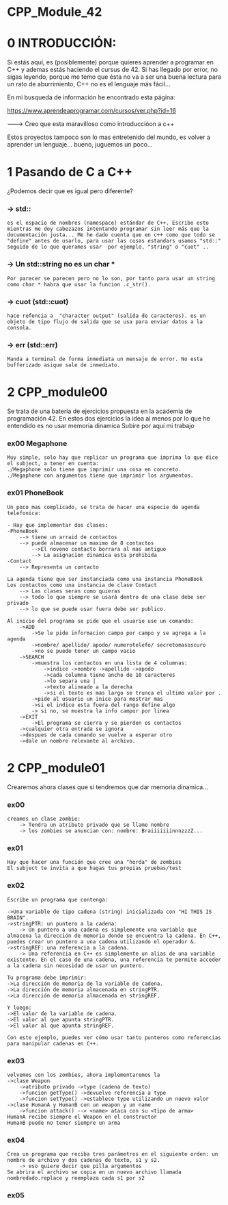 # CPP_Module_42

# 0 INTRODUCCIÓN:

Si estás aquí, es (posiblemente) porque quieres aprender a programar en C++ y ademas estás haciendo el cursus de 42. Si has llegado por error, no sigas leyendo, porque me temo que ésta no va a ser una buena lectura para un rato de aburrimiento, C++ no es el lenguaje más fácil...

En mi busqueda de información he encontrado esta página:

https://www.aprendeaprogramar.com/cursos/ver.php?id=16

---> Creo que esta maravilloso como introduccióon a c++

Estos proyectos tampoco son lo mas entretenido del mundo, es volver a aprender un lenguaje... bueno, juguemos un poco...

# 1 Pasando de C a C++

¿Podemos decir que es igual pero diferente?


### -> std::
	es el espacio de nombres (namespace) estándar de C++. Escribo esto mientras me doy cabezazos intentando programar sin leer más que la documentación justa... Me he dado cuenta que en c++ como que todo se "define" antes de usarlo, para usar las cosas estandars usamos "std::" seguido de lo que queramos usar  por ejemplo, "string" o "cuot" ..

### -> Un std::string no es un char *
	Por parecer se parecen pero no lo son, por tanto para usar un string como char * habra que usar la funcion .c_str().

### -> cuot  (std::cuot)
	hace refencia a  "character output" (salida de caracteres). es un objeto de tipo flujo de salida que se usa para enviar datos a la consola.

### -> err	(std::err)
	Manda a terminal de forma inmediata un mensaje de error. No esta bufferizado asique sale de inmediato.

# 2 CPP_module00

Se trata de una bateria de ejercicios propuesta en la academia de programación 42.
En estos dos ejercicios la idea al menos por lo que he entendido es no usar memoria dinamica
	Subire por aquí mi trabajo

### ex00 Megaphone
	Muy simple, solo hay que replicar un programa que imprima lo que dice el subject, a tener en cuenta:
	./Megaphone solo tiene que imprimir una cosa en concreto.
	./Megaphone con argumentos tiene que imprimir los argumentos.

### ex01 PhoneBook
	Un poco mas complicado, se trata de hacer una especie de agenda telefonica:
	
	- Hay que implementar dos clases:
	-PhoneBook 
		--> tiene un arraid de contactos
		--> puede almacenar un maximo de 8 contactos
			-->El noveno contacto borrara al mas antiguo
			--> La asignacion dinamica esta prohibida
	-Contact
		--> Representa un contacto
	
	La agenda tiene que ser instanciada como una instancia PhoneBook
	Los contactos como una instancia de clase Contact
		--> Las clases seran como quieras
		--> todo lo que siempre se usará dentro de una clase debe ser privado
		--> lo que se puede usar fuera debe ser publico.

	Al inicio del programa se pide que el usuario use un comando:
		->ADD
			->Se le pide informacion campo por campo y se agrega a la agenda
			->nombre/ apellido/ apodo/ numerotelefo/ secretomasoscuro
			->no se puede tener un campo vacio
		->SEARCH
			->muestra los contactos en una lista de 4 columnas:
				->indice ->nombre ->apellido ->apodo
				->cada columna tiene ancho de 10 caracteres 
				->lo separa una | 
				->texto alineado a la derecha
				->si el texto es mas largo se trunca el ultimo valor por .
			->pide al usuario un inice para mostrar mas 
			->si el indice esta fuera del rango define algo
			-> si no, se muestra la info campor por linea
		->EXIT
			->El programa se cierra y se pierden os contactos
		->cualquier otra entrada se ignora
		->despues de cada comando se vuelve a esperar otro
		->dale un nombre relevante al archivo.

# 2 CPP_module01

Crearemos ahora clases que si tendremos que dar memoria dinamica...

### ex00
	creamos un clase zombie:
		-> Tendra un atributo privado que se llame nombre
		-> los zombies se anuncian con: nombre: BraiiiiiiinnnzzzZ...
### ex01
	Hay que hacer una función que cree una "horda" de zombies
	El subject te invita a que hagas tus propias pruebas/test
### ex02
	Escribe un programa que contenga:

	->Una variable de tipo cadena (string) inicializada con "HI THIS IS BRAIN".
	->stringPTR: un puntero a la cadena:
		-> Un puntero a una cadena es simplemente una variable que almacena la dirección de memoria donde se encuentra la cadena. En C++, puedes crear un puntero a una cadena utilizando el operador &.
	->stringREF: una referencia a la cadena.
		-> Una referencia en C++ es simplemente un alias de una variable existente. En el caso de una cadena, una referencia te permite acceder a la cadena sin necesidad de usar un puntero.

	Tu programa debe imprimir:
	->La dirección de memoria de la variable de cadena.
	->La dirección de memoria almacenada en stringPTR.
	->La dirección de memoria almacenada en stringREF.

	Y luego:
	->El valor de la variable de cadena.
	->El valor al que apunta stringPTR.
	->El valor al que apunta stringREF.

	Con este ejemplo, puedes ver cómo usar tanto punteros como referencias para manipular cadenas en C++.
### ex03
	volvemos con los zombies, ahora implementaremos la 
	->clase Weapon
		->atributo privado ->type (cadena de texto)
		->funcion getType() ->devuelve referencia a type
		->funcion setType() ->establece type utilizando un nuevo valor
	->clase HumanA y HumanB con un weapon y un name 
		->funcion attack() --> <name> ataca con su <tipo de arma>
	HumanA recibe siempre el Weapon en el constructor 
	HumanB puede no tener siempre un arma 
### ex04
	Crea un programa que reciba tres parámetros en el siguiente orden: un nombre de archivo y dos cadenas de texto, s1 y s2.
		-> eso quiere decir que pilla argumentos
	Se abrira el archivo se copia en un nuevo archivo llamada nombredado.replace y reemplaza cada s1 por s2
### ex05
	
		

